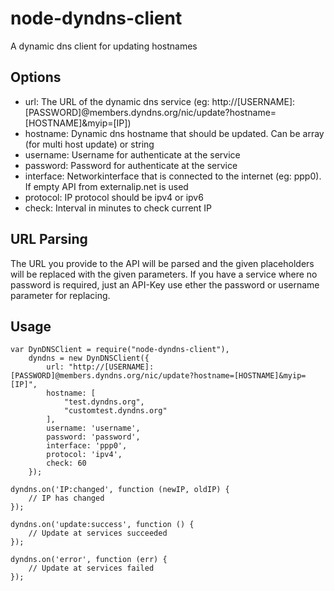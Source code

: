node-dyndns-client
==================

A dynamic dns client for updating hostnames

Options
-------
* url: The URL of the dynamic dns service (eg: http://[USERNAME]:[PASSWORD]@members.dyndns.org/nic/update?hostname=[HOSTNAME]&myip=[IP])
* hostname: Dynamic dns hostname that should be updated. Can be array (for multi host update) or string
* username: Username for authenticate at the service
* password: Password for authenticate at the service
* interface: Networkinterface that is connected to the internet (eg: ppp0). If empty API from externalip.net is used
* protocol: IP protocol should be ipv4 or ipv6
* check: Interval in minutes to check current IP

URL Parsing
-----------
The URL you provide to the API will be parsed and the given placeholders will be replaced with the given parameters.
If you have a service where no password is required, just an API-Key use ether the password or username parameter for
replacing.

Usage
-----
    var DynDNSClient = require("node-dyndns-client"),
        dyndns = new DynDNSClient({
            url: "http://[USERNAME]:[PASSWORD]@members.dyndns.org/nic/update?hostname=[HOSTNAME]&myip=[IP]",
            hostname: [
                "test.dyndns.org",
                "customtest.dyndns.org"
            ],
            username: 'username',
            password: 'password',
            interface: 'ppp0',
            protocol: 'ipv4',
            check: 60
        });

    dyndns.on('IP:changed', function (newIP, oldIP) {
        // IP has changed
    });

    dyndns.on('update:success', function () {
        // Update at services succeeded
    });

    dyndns.on('error', function (err) {
        // Update at services failed
    });